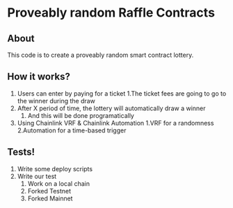 # Proveably random Raffle Contracts

## About

This code is to create a proveably random smart contract lottery.

## How it works?

1. Users can enter by paying for a ticket
    1.The ticket fees are going to go to the winner during the draw
2. After X period of time, the lottery will automatically draw a winner
    1. And this will be done programatically
3. Using Chainlink VRF & Chainlink Automation
    1.VRF for a randomness
    2.Automation for a time-based trigger

## Tests!

1. Write some deploy scripts
2. Write our test
    1. Work on a local chain
    2. Forked Testnet
    3. Forked Mainnet